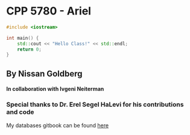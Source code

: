 # CPP 5780 - Ariel



```cpp
#include <iostream>

int main() {
    std::cout << "Hello Class!" << std::endl;
    return 0;
}
```

## By Nissan Goldberg 

#### In collaboration with Ivgeni Neiterman 

### Special thanks to **Dr. Erel Segel HaLevi** for his contributions and code

My databases gitbook can be found [here ](https://app.gitbook.com/@nissan-goldberg/s/databases/)



